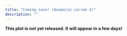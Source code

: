 ```yaml
---
title: "Coming soon! (Anomalie carrée 4)"
description: ""
---
```


**This plot is not yet released. It will appear in a few days!**
